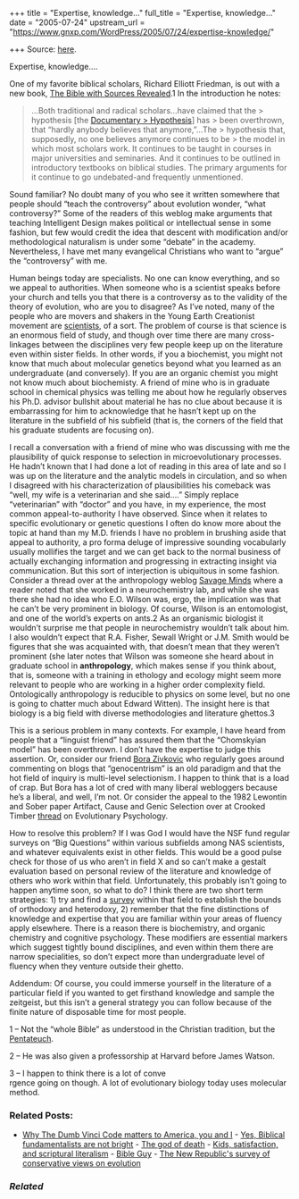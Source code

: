 +++
title = "Expertise, knowledge…"
full_title = "Expertise, knowledge…"
date = "2005-07-24"
upstream_url = "https://www.gnxp.com/WordPress/2005/07/24/expertise-knowledge/"

+++
Source: [here](https://www.gnxp.com/WordPress/2005/07/24/expertise-knowledge/).

Expertise, knowledge….

One of my favorite biblical scholars, Richard Elliott Friedman, is out with a new book, [The Bible with Sources Revealed](https://www.amazon.com/exec/obidos/redirect?link_code=ur2&camp=1789&tag=geneexpressio-20&amp;creative=9325&path=tg/detail/-/0060530693/qid=1122269355/sr=1-1/ref=sr_1_1?v=glance%26s=books).1 In the introduction he notes:

> …Both traditional and radical scholars…have claimed that the > hypothesis \[the [Documentary > Hypothesis](http://www.religioustolerance.org/chr_tora1.htm)\] has > been overthrown, that “hardly anybody believes that anymore,”…The > hypothesis that, supposedly, no one believes anymore continues to be > the model in which most scholars work. It continues to be taught in courses in major universities and seminaries. And it continues to be outlined in introductory textbooks on biblical studies. The primary arguments for it continue to go undebated-and frequently unmentioned.

Sound familiar? No doubt many of you who see it written somewhere that people should “teach the controversy” about evolution wonder, “what controversy?” Some of the readers of this weblog make arguments that teaching Intelligent Design makes political or intellectual sense in some fashion, but few would credit the idea that descent with modification and/or methodological naturalism is under some “debate” in the academy. Nevertheless, I have met many evangelical Christians who want to “argue” the “controversy” with me.

Human beings today are specialists. No one can know everything, and so we appeal to authorities. When someone who is a scientist speaks before your church and tells you that there is a controversy as to the validity of the theory of evolution, who are you to disagree? As I’ve noted, many of the people who are movers and shakers in the Young Earth Creationist movement are [scientists](https://www.gnxp.com/MT2/archives/001423.html), of a sort. The problem of course is that science is an enormous field of study, and though over time there are many cross-linkages between the disciplines very few people keep up on the literature even within sister fields. In other words, if you a biochemist, you might not know that much about molecular genetics beyond what you learned as an undergraduate (and conversely). If you are an organic chemist you might not know much about biochemisty. A friend of mine who is in graduate school in chemical physics was telling me about how he regularly observes his Ph.D. advisor bullshit about material he has no clue about because it is embarrassing for him to acknowledge that he hasn’t kept up on the literature in the subfield of his subfield (that is, the corners of the field that his graduate students are focusing on).

I recall a conversation with a friend of mine who was discussing with me the plausibility of quick response to selection in microevolutionary processes. He hadn’t known that I had done a lot of reading in this area of late and so I was up on the literature and the analytic models in circulation, and so when I disagreed with his characterization of plausibilities his comeback was “well, my wife is a veterinarian and she said….” Simply replace “veterinarian” with “doctor” and you have, in my experience, the most common appeal-to-authority I have observed. Since when it relates to specific evolutionary or genetic questions I often do know more about the topic at hand than my M.D. friends I have no problem in brushing aside that appeal to authority, a pro forma deluge of impressive sounding vocabularly usually mollifies the target and we can get back to the normal business of actually exchanging information and progressing in extracting insight via communication. But this sort of interjection is ubiquitous in some fashion. Consider a thread over at the anthropology weblog [Savage Minds](http://savageminds.org/2005/05/29/mandatory-biologists-dont-get-people-rant/#comment-176) where a reader noted that she worked in a neurochemistry lab, and while she was there she had no idea who E.O. Wilson was, ergo, the implication was that he can’t be very prominent in biology. Of course, Wilson is an entomologist, and one of the world’s experts on ants.2 As an organismic biologist it wouldn’t surprise me that people in neurochemistry wouldn’t talk about him. I also wouldn’t expect that R.A. Fisher, Sewall Wright or J.M. Smith would be figures that she was acquainted with, that doesn’t mean that they weren’t prominent (she later notes that Wilson was someone she heard about in graduate school in **anthropology**, which makes sense if you think about, that is, someone with a training in ethology and ecology might seem more relevant to people who are working in a higher order complexity field. Ontologically anthropology is reducible to physics on some level, but no one is going to chatter much about Edward Witten). The insight here is that biology is a big field with diverse methodologies and literature ghettos.3

This is a serious problem in many contexts. For example, I have heard from people that a “linguist friend” has assured them that the “Chomskyian model” has been overthrown. I don’t have the expertise to judge this assertion. Or, consider our friend [Bora Zivkovic](https://sciencepolitics.blogspot.com/) who regularly goes around commenting on blogs that “genocentrism” is an old paradigm and that the hot field of inquiry is multi-level selectionism. I happen to think that is a load of crap. But Bora has a lot of cred with many liberal webloggers because he’s a liberal, and well, I’m not. Or consider the appeal to the 1982 Lewontin and Sober paper Artifact, Cause and Genic Selection over at Crooked Timber [thread](http://crookedtimber.org/2004/04/07/lucus-a-non-lucendo/#comment-24196) on Evolutionary Psychology.

How to resolve this problem? If I was God I would have the NSF fund regular surveys on “Big Questions” within various subfields among NAS scientists, and whatever equivalents exist in other fields. This would be a good pulse check for those of us who aren’t in field X and so can’t make a gestalt evaluation based on personal review of the literature and knowledge of others who work within that field. Unfortunately, this probably isn’t going to happen anytime soon, so what to do? I think there are two short term strategies: 1) try and find a [survey](https://www.gnxp.com/MT2/archives/003351.html) within that field to establish the bounds of orthodoxy and heterodoxy, 2) remember that the fine distinctions of knowledge and expertise that you are familiar within your areas of fluency apply elsewhere. There is a reason there is biochemistry, and organic chemistry and cognitive psychology. These modifiers are essential markers which suggest tightly bound disciplines, and even within them there are narrow specialities, so don’t expect more than undergraduate level of fluency when they venture outside their ghetto.

Addendum: Of course, you could immerse yourself in the literature of a particular field if you wanted to get firsthand knowledge and sample the zeitgeist, but this isn’t a general strategy you can follow because of the finite nature of disposable time for most people.

1 – Not the “whole Bible” as understood in the Christian tradition, but the [Pentateuch](http://dictionary.reference.com/search?r=2&q=Pentateuch).

2 – He was also given a professorship at Harvard before James Watson.

3 – I happen to think there is a lot of conve  
rgence going on though. A lot of evolutionary biology today uses molecular method.

### Related Posts:

- [Why The Dumb Vinci Code matters to America, you and
  I](https://www.gnxp.com/WordPress/2006/05/22/why-the-dumb-vinci-code-matters-to-america-you-and-i/) - [Yes, Biblical fundamentalists are not
  bright](https://www.gnxp.com/WordPress/2010/01/19/yes-biblical-fundamentalists-are-not-bright/) - [The god of
  death](https://www.gnxp.com/WordPress/2006/09/27/the-god-of-death/) - [Kids, satisfaction, and scriptural
  literalism](https://www.gnxp.com/WordPress/2011/07/10/kids-satisfaction-and-scriptural-literalism/) - [Bible Guy](https://www.gnxp.com/WordPress/2007/04/07/bible-guy/) - [The New Republic's survey of conservative views on
  evolution](https://www.gnxp.com/WordPress/2005/07/07/the-new-republic-s-survey-of-conservative-views-on-evolution/)

### *Related*

[](https://www.addtoany.com/add_to/facebook?linkurl=https%3A%2F%2Fwww.gnxp.com%2FWordPress%2F2005%2F07%2F24%2Fexpertise-knowledge%2F&linkname=Expertise%2C%20knowledge%E2%80%A6. "Facebook")[](https://www.addtoany.com/add_to/twitter?linkurl=https%3A%2F%2Fwww.gnxp.com%2FWordPress%2F2005%2F07%2F24%2Fexpertise-knowledge%2F&linkname=Expertise%2C%20knowledge%E2%80%A6. "Twitter")[](https://www.addtoany.com/add_to/email?linkurl=https%3A%2F%2Fwww.gnxp.com%2FWordPress%2F2005%2F07%2F24%2Fexpertise-knowledge%2F&linkname=Expertise%2C%20knowledge%E2%80%A6. "Email")[](https://www.addtoany.com/share)
